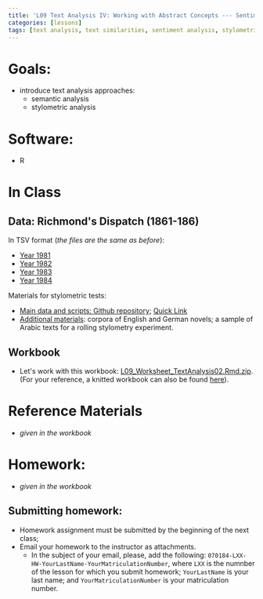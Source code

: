 ```yaml
---
title: 'L09 Text Analysis IV: Working with Abstract Concepts --- Sentiment Analysis, Stylometric Analysis'
categories: [lessons]
tags: [text analysis, text similarities, sentiment analysis, stylometric analysis]
---
```


# Goals:

- introduce text analysis approaches:
  - semantic analysis
  - stylometric analysis

# Software:

- R

# In Class

## Data: Richmond's Dispatch (1861-186)

In TSV format (*the files are the same as before*):

- [Year 1981](../../files/dispatch_1861_filtered.tsv)
- [Year 1982](../../files/dispatch_1862_filtered.tsv)
- [Year 1983](../../files/dispatch_1863_filtered.tsv)
- [Year 1984](../../files/dispatch_1864_filtered.tsv)

Materials for stylometric tests:

- [Main data and scripts: Github repository](https://github.com/univie-histR-2020s/Worksheet_Textanalysis04_Stylometry_Light); [Quick Link](https://github.com/univie-histR-2020s/Worksheet_Textanalysis04_Stylometry_Light/archive/master.zip)
- [Additional materials](https://github.com/univie-histR-2020s/Worksheet_Textanalysis04_Stylometry_Extra): corpora of English and German novels; a sample of Arabic texts for a rolling stylometry experiment. 

## Workbook

- Let's work with this workbook: [L09_Worksheet_TextAnalysis02.Rmd.zip](../../files/L10_Worksheet_TextAnalysis04.Rmd.zip). (For your reference, a knitted workbook can also be found [here](../../L10_Worksheet.html)).

# Reference Materials

* *given in the workbook*

# Homework:

* *given in the workbook*

## Submitting homework:

* Homework assignment must be submitted by the beginning of the next class;
* Email your homework to the instructor as attachments.
	*  In the subject of your email, please, add the following: `070184-LXX-HW-YourLastName-YourMatriculationNumber`, where `LXX` is the numnber of the lesson for which you submit homework; `YourLastName` is your last name; and `YourMatriculationNumber` is your matriculation number.